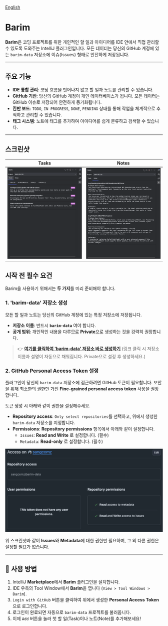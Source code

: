 [English](./README.md)

# Barim

**Barim**은 코딩 프로젝트를 위한 개인적인 할 일과 아이디어를 IDE 안에서 직접 관리할 수 있도록 도와주는 IntelliJ 플러그인입니다. 모든 데이터는 당신의 GitHub 계정에 있는 `barim-data` 저장소에 이슈(Issues) 형태로 안전하게 저장됩니다.

***

## 주요 기능

* **IDE 통합 관리**: 코딩 흐름을 벗어나지 않고 할 일과 노트를 관리할 수 있습니다.
* **GitHub 기반**: 당신의 GitHub 계정이 개인 데이터베이스가 됩니다. 모든 데이터는 GitHub 이슈로 저장되어 안전하게 동기화됩니다.
* **칸반 보드**: `TODO`, `IN PROGRESS`, `DONE`, `PENDING` 상태를 통해 작업을 체계적으로 추적하고 관리할 수 있습니다.
* **태그 시스템**: 노트에 태그를 추가하여 아이디어를 쉽게 분류하고 검색할 수 있습니다.

***

## 스크린샷

| Tasks                               | Notes                               |
| ----------------------------------- | ----------------------------------- |
| ![Tasks Screen](image/task.png) | ![Notes Screen](image/note.png) |

## 시작 전 필수 요건

Barim을 사용하기 위해서는 **두 가지**를 미리 준비해야 합니다.

### 1. 'barim-data' 저장소 생성

모든 할 일과 노트는 당신의 GitHub 계정에 있는 특정 저장소에 저장됩니다.

* **저장소 이름**: 반드시 **`barim-data`** 여야 합니다.
* **공개 범위**: 개인적인 내용을 다루므로 **Private**으로 생성하는 것을 강력히 권장합니다.

> 👉 **[여기를 클릭하여 'barim-data' 저장소 바로 생성하기](https://github.com/new?name=barim-data&description=Data%20for%20the%20Barim%20IDE%20plugin.)**
> (링크 클릭 시 저장소 이름과 설명이 자동으로 채워집니다. Private으로 설정 후 생성하세요.)

### 2. GitHub Personal Access Token 설정

플러그인이 당신의 `barim-data` 저장소에 접근하려면 GitHub 토큰이 필요합니다. 보안을 위해 최소한의 권한만 가진 **Fine-grained personal access token** 사용을 권장합니다.

토큰 생성 시 아래와 같이 권한을 설정해주세요.

* **Repository access**: `Only select repositories`를 선택하고, 위에서 생성한 `barim-data` 저장소를 지정합니다.
* **Permissions**: **Repository permissions** 항목에서 아래와 같이 설정합니다.
  * `Issues`: **Read and Write** 로 설정합니다. (필수)
  * `Metadata`: **Read-only** 로 설정합니다. (필수)

![Token Permission Example](image/token_permission.png)

위 스크린샷과 같이 **Issues**와 **Metadata**에 대한 권한만 필요하며, 그 외 다른 권한은 설정할 필요가 없습니다.

***

## 🚀 사용 방법

1.  IntelliJ **Marketplace**에서 **Barim** 플러그인을 설치합니다.
2.  IDE 우측의 Tool Window에서 **Barim**을 엽니다 (`View > Tool Windows > Barim`).
3.  `Login with GitHub` 버튼을 클릭하여 위에서 생성한 **Personal Access Token**으로 로그인합니다.
4.  로그인이 완료되면 자동으로 `barim-data` 프로젝트를 불러옵니다.
5.  이제 `Add` 버튼을 눌러 첫 할 일(Task)이나 노트(Note)를 추가해보세요!
